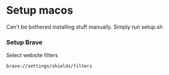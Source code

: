 # Setup macos
Can't be bothered installing stuff manually. Simply run setup.sh

### Setup Brave
Select website filters
```
brave://settings/shields/filters
```
